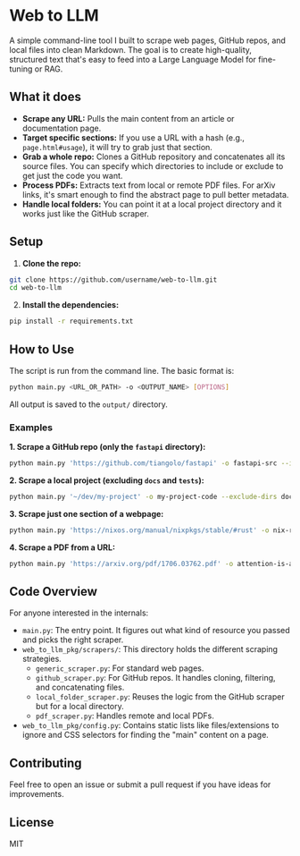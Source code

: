 # Web to LLM

A simple command-line tool I built to scrape web pages, GitHub repos, and local files into clean Markdown. The goal is to create high-quality, structured text that's easy to feed into a Large Language Model for fine-tuning or RAG.

## What it does

-   **Scrape any URL:** Pulls the main content from an article or documentation page.
-   **Target specific sections:** If you use a URL with a hash (e.g., `page.html#usage`), it will try to grab just that section.
-   **Grab a whole repo:** Clones a GitHub repository and concatenates all its source files. You can specify which directories to include or exclude to get just the code you want.
-   **Process PDFs:** Extracts text from local or remote PDF files. For arXiv links, it's smart enough to find the abstract page to pull better metadata.
-   **Handle local folders:** You can point it at a local project directory and it works just like the GitHub scraper.

## Setup

1.  **Clone the repo:**
```bash
git clone https://github.com/username/web-to-llm.git
cd web-to-llm
```

2.  **Install the dependencies:**
```bash
pip install -r requirements.txt
```

## How to Use

The script is run from the command line. The basic format is:

```bash
python main.py <URL_OR_PATH> -o <OUTPUT_NAME> [OPTIONS]
```

All output is saved to the `output/` directory.

### Examples

**1. Scrape a GitHub repo (only the `fastapi` directory):**
```bash
python main.py 'https://github.com/tiangolo/fastapi' -o fastapi-src --include-dirs fastapi
```

**2. Scrape a local project (excluding `docs` and `tests`):**
```bash
python main.py '~/dev/my-project' -o my-project-code --exclude-dirs docs,tests
```

**3. Scrape just one section of a webpage:**
```bash
python main.py 'https://nixos.org/manual/nixpkgs/stable/#rust' -o nix-rust-docs
```

**4. Scrape a PDF from a URL:**
```bash
python main.py 'https://arxiv.org/pdf/1706.03762.pdf' -o attention-is-all-you-need
```

## Code Overview

For anyone interested in the internals:

-   `main.py`: The entry point. It figures out what kind of resource you passed and picks the right scraper.
-   `web_to_llm_pkg/scrapers/`: This directory holds the different scraping strategies.
    -   `generic_scraper.py`: For standard web pages.
    -   `github_scraper.py`: For GitHub repos. It handles cloning, filtering, and concatenating files.
    -   `local_folder_scraper.py`: Reuses the logic from the GitHub scraper but for a local directory.
    -   `pdf_scraper.py`: Handles remote and local PDFs.
-   `web_to_llm_pkg/config.py`: Contains static lists like files/extensions to ignore and CSS selectors for finding the "main" content on a page.

## Contributing

Feel free to open an issue or submit a pull request if you have ideas for improvements.

## License

MIT